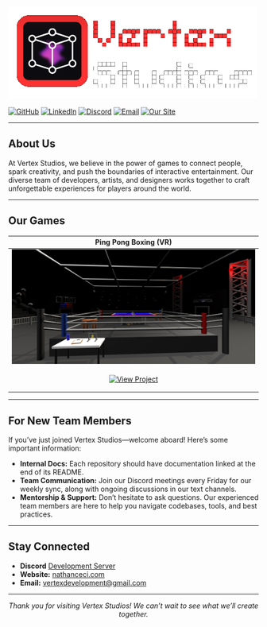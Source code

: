 ![Vertex Studios](https://github.com/Vertex-Studios/.github/blob/main/Resources/Logo3.png)

[![GitHub](https://img.shields.io/badge/GitHub-181717?style=flat-square&logo=github&logoColor=white)](https://github.com/Vertex-Studios) 
[![LinkedIn](https://img.shields.io/badge/LinkedIn-0077B5?style=flat-square&logo=linkedin&logoColor=white)](https://linkedin.com/in/nathan-ceci)
[![Discord](https://img.shields.io/badge/Dev%20Server-7289DA?style=flat-square&logo=discord&logoColor=white)](https://discord.gg/fQ9cKkBB8k)
[![Email](https://img.shields.io/badge/Email-D14836?style=flat-square&logo=Gmail&logoColor=white)](mailto:VertexDevelopment@gmail.com)
[![Our Site](https://img.shields.io/badge/Our%20Site-CD1C18?style=flat-square&logo=google-chrome&logoColor=white)](https://nathanceci.com)

---

## About Us

At Vertex Studios, we believe in the power of games to connect people, spark creativity, and push the boundaries of interactive entertainment. Our diverse team of developers, artists, and designers works together to craft unforgettable experiences for players around the world.

---

## Our Games

| **Ping Pong Boxing (VR)** |
|:--------------------------:|
| ![Game Screenshot](https://github.com/Nathancecixx/E-Portfolio-V2.0/blob/master/src/Resources/Images/BoxPong_Demo.png) |
| <p align="center">[![View Project](https://img.shields.io/badge/View%20Project-CD1C18?style=for-the-badge)](https://github.com/Vertex-Studios/PingPongBoxing)</p> |


---

## For New Team Members

If you’ve just joined Vertex Studios—welcome aboard! Here’s some important information:
* **Internal Docs:** Each repository should have documentation linked at the end of its README.
* **Team Communication:** Join our Discord meetings every Friday for our weekly sync, along with ongoing discussions in our text channels.
* **Mentorship & Support:** Don’t hesitate to ask questions. Our experienced team members are here to help you navigate codebases, tools, and best practices.

---

## Stay Connected

- **Discord** [Development Server](https://discord.gg/fQ9cKkBB8k)
- **Website:** [nathanceci.com](https://nathanceci.com)
- **Email:** [vertexdevelopment@gmail.com](mailto:vertexdevelopment@gmail.com)

---

<p align="center">
  <em>Thank you for visiting Vertex Studios! We can’t wait to see what we’ll create together.</em>
</p>
